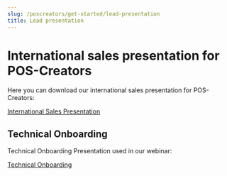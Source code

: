 ```yaml
---
slug: /poscreators/get-started/lead-presentation
title: Lead presentation
---
```


# International sales presentation for POS-Creators

Here you can download our international sales presentation for POS-Creators:

[International Sales Presentation](presentations/sales-presentation-poscreator-international-give-away-en.pdf)



## Technical Onboarding

Technical Onboarding Presentation used in our webinar:

[Technical Onboarding](presentations/technical-onboarding-creator-en.pptx)

